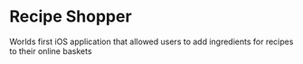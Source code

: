 Recipe Shopper
==============

Worlds first iOS application that allowed users to add ingredients for recipes to their online baskets

